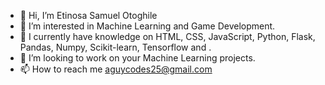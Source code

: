 - 👋 Hi, I’m Etinosa Samuel Otoghile
- 👀 I’m interested in Machine Learning and Game Development.
- 🌱 I currently have knowledge on HTML, CSS, JavaScript, Python, Flask, Pandas, Numpy, Scikit-learn, Tensorflow and . 
- 💞️ I’m looking to work on your Machine Learning projects.
- 📫 How to reach me aguycodes25@gmail.com

<!---
Aguycodes/Aguycodes is a ✨ special ✨ repository because its `README.md` (this file) appears on your GitHub profile.
You can click the Preview link to take a look at your changes.
--->
